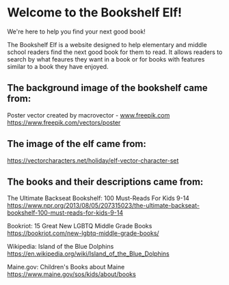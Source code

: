 # Welcome to the Bookshelf Elf!
We're here to help you find your next good book!

The Bookshelf Elf is a website designed to help elementary and middle school readers find the next good book for them to read. It allows readers to search by what feaures they want in a book or for books with features similar to a book they have enjoyed.

## The background image of the bookshelf came from:
Poster vector created by macrovector - www.freepik.com
https://www.freepik.com/vectors/poster

## The image of the elf came from:
https://vectorcharacters.net/holiday/elf-vector-character-set


## The books and their descriptions came from:

The Ultimate Backseat Bookshelf: 100 Must-Reads For Kids 9-14
https://www.npr.org/2013/08/05/207315023/the-ultimate-backseat-bookshelf-100-must-reads-for-kids-9-14

Bookriot: 15 Great New LGBTQ Middle Grade Books
https://bookriot.com/new-lgbtq-middle-grade-books/

Wikipedia: Island of the Blue Dolphins
https://en.wikipedia.org/wiki/Island_of_the_Blue_Dolphins

Maine.gov: Children's Books about Maine
https://www.maine.gov/sos/kids/about/books
